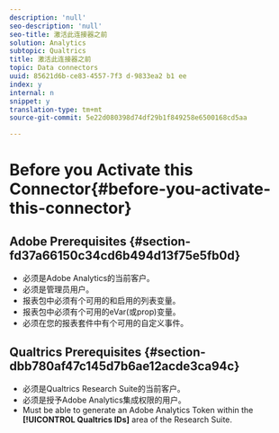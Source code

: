 ```yaml
---
description: 'null'
seo-description: 'null'
seo-title: 激活此连接器之前
solution: Analytics
subtopic: Qualtrics
title: 激活此连接器之前
topic: Data connectors
uuid: 85621d6b-ce83-4557-7f3 d-9833ea2 b1 ee
index: y
internal: n
snippet: y
translation-type: tm+mt
source-git-commit: 5e22d080398d74df29b1f849258e6500168cd5aa

---
```



# Before you Activate this Connector{#before-you-activate-this-connector}

## Adobe Prerequisites {#section-fd37a66150c34cd6b494d13f75e5fb0d}

* 必须是Adobe Analytics的当前客户。
* 必须是管理员用户。
* 报表包中必须有个可用的和启用的列表变量。
* 报表包中必须有个可用的eVar(或prop)变量。
* 必须在您的报表套件中有个可用的自定义事件。

## Qualtrics Prerequisites {#section-dbb780af47c145d7b6ae12acde3ca94c}

* 必须是Qualtrics Research Suite的当前客户。
* 必须是授予Adobe Analytics集成权限的用户。
* Must be able to generate an Adobe Analytics Token within the **[!UICONTROL Qualtrics IDs]** area of the Research Suite.

